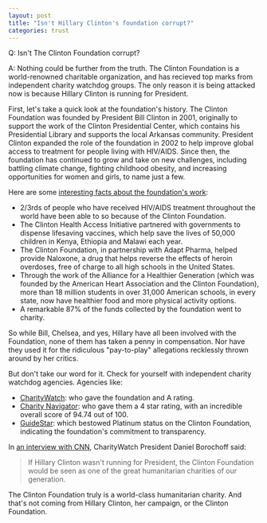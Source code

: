 ```yaml
---  
layout: post  
title: "Isn't Hillary Clinton's foundation corrupt?"  
categories: trust  
---  
```

  
Q: Isn't The Clinton Foundation corrupt?  
  
A: Nothing could be further from the truth. The Clinton Foundation is a world-renowned charitable organization, and has recieved top marks from independent charity watchdog groups. The only reason it is being attacked now is because Hillary Clinton is running for President.

First, let's take a quick look at the foundation's history. The Clinton Foundation was founded by President Bill Clinton in 2001, originally to support the work of the Clinton Presidential Center, which contains his Presidential Library and supports the local Arkansas community. President Clinton expanded the role of the foundation in 2002 to help improve global access to treatment for people living with HIV/AIDS. Since then, the foundation has continued to grow and take on new challenges, including battling climate change, fighting childhood obesity, and increasing opportunities for women and girls, to name just a few.

Here are some [interesting facts about the foundation's work](https://www.hillaryclinton.com/feed/the-clinton-foundation-explained/): 
* 2/3rds of people who have received HIV/AIDS treatment throughout the world have been able to so because of the Clinton Foundation.
* The Clinton Health Access Initiative partnered with governments to dispense lifesaving vaccines, which help save the lives of 50,000 children in Kenya, Ethiopia and Malawi each year.
* The Clinton Foundation, in partnership with Adapt Pharma, helped provide Naloxone, a drug that helps reverse the effects of heroin overdoses, free of charge to all high schools in the United States.
* Through the work of the Alliance for a Healthier Generation (which was founded by the American Heart Association and the Clinton Foundation), more than 18 million students in over 31,000 American schools, in every state, now have healthier food and more physical activity options.
* A remarkable 87% of the funds collected by the foundation went to charity.

So while Bill, Chelsea, and yes, Hillary have all been involved with the Foundation, none of them has taken a penny in compensation. Nor have they used it for the ridiculous "pay-to-play" allegations recklessly thrown around by her critics. 

But don't take our word for it. Check for yourself with independent charity watchdog agencies. Agencies like:

* [CharityWatch](https://www.charitywatch.org/ratings-and-metrics/bill-hillary-chelsea-clinton-foundation/478): who gave the foundation and A rating.
* [Charity Navigator](https://www.charitynavigator.org/index.cfm?bay=search.summary&orgid=16680): who gave them a 4 star rating, with an incredible overall score of 94.74 out of 100.
* [GuideStar](http://www.guidestar.org/profile/31-1580204): which bestowed Platinum status on the Clinton Foundation, indicating the foundation's commitment to transparency.

In [an interview with CNN](http://www.cnn.com/videos/politics/2016/08/24/charity-watch-clinton-foundation-lv.cnn), CharityWatch President Daniel Borochoff said:
>If Hillary Clinton wasn't running for President, the Clinton Foundation would be seen as one of the great humanitarian charities of our generation.
 
The Clinton Foundation truly is a world-class humanitarian charity. And that's not coming from Hillary Clinton, her campaign, or the Clinton Foundation.  
